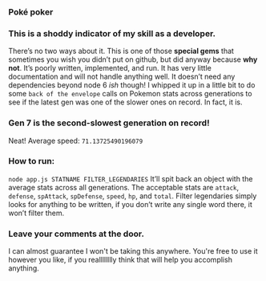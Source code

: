 ### Poké poker

### This is a shoddy indicator of my skill as a developer.

There’s no two ways about it.  This is one of those **special gems** that sometimes you wish you didn’t put on github, but did anyway because **why not**. It’s poorly written, implemented, and run. It has very little documentation and will not handle anything well.  It doesn’t need any dependencies beyond node 6 _ish_ though! I whipped it up in a little bit to do some `back of the envelope` calls on Pokemon stats across generations to see if the latest gen was one of the slower ones on record. In fact, it is.

### Gen 7 is the second-slowest generation on record!

Neat! Average speed: `71.13725490196079`

### How to run:

`node app.js STATNAME FILTER_LEGENDARIES`
It’ll spit back an object with the average stats across all generations.
The acceptable stats are `attack`, `defense`, `spAttack`, `spDefense`, `speed`, `hp`, and `total`. Filter legendaries simply looks for anything to be written, if you don’t write any single word there, it won’t filter them.

### Leave your comments at the door.

I can almost guarantee I won't be taking this anywhere. You're free to use it however you like, if you realllllllly think that will help you accomplish anything.